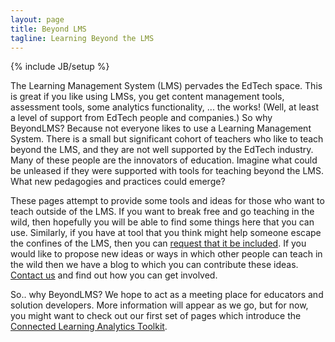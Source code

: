 ```yaml
---
layout: page
title: Beyond LMS
tagline: Learning Beyond the LMS
---
```

{% include JB/setup %}


<p> 
  The Learning Management System (LMS) pervades the EdTech space. This is great if you like using LMSs, you get content management tools, assessment tools, some analytics functionality, ... the works! (Well, at least a level of support from EdTech people and companies.) So why BeyondLMS? Because not everyone likes to use a Learning Management System. There is a small but significant cohort of teachers who like to teach beyond the LMS, and they are not well supported by the EdTech industry. Many of these people are the innovators of education. Imagine what could be unleased if they were supported with tools for teaching beyond the LMS. What new pedagogies and practices could emerge? 
</p>
<p>
  These pages attempt to provide some tools and ideas for those who want to teach outside of the LMS.  If you want to break free and go teaching in the wild, then hopefully you will be able to find some things here that you can use. Similarly, if you have at tool that you think might help someone escape the confines of the LMS, then you can <a href="includemytool.html">request that it be included</a>. If you would like to propose new ideas or ways in which other people can teach in the wild then we have a blog to which you can contribute these ideas. <a href="">Contact us</a> and find out how you can get involved.
</p>
<p>
  So.. why BeyondLMS? We hope to act as a meeting place for educators and solution developers. 
  More information will appear as we go, but for now, you might want to check out our first set of pages which introduce the <a href="..pages/clatoolkit.html">Connected Learning Analytics Toolkit</a>.
</p>



